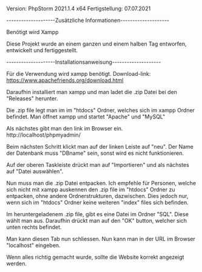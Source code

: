 # 
 Version: PhpStorm 2021.1.4 x64
 Fertigstellung: 07.07.2021
 
 --------------------Zusätzliche Informationen--------------------
 
 Benötigt wird Xampp

 Diese Projekt wurde an einem ganzen und einem halben Tag 
 entworfen, entwickelt und fertiggestellt.
 

 --------------------Installationsanweisung--------------------
 
 Für die Verwendung wird xampp benötigt.
 Download-link: https://www.apachefriends.org/download.html


 Daraufhin installiert man xampp und man
 ladet die .zip Datei bei den "Releases" herunter.

 Die .zip file legt man im im "htdocs" Ordner, welches sich im xampp Ordner befindet.
 Man öffnet xampp und startet "Apache" und "MySQL"


 Als nächstes gibt man den link im Browser ein.
 http://localhost/phpmyadmin/


 Beim nächsten Schritt klickt man auf der linken Leiste auf "neu".
 Der Name der Datenbank muss "DBname" sein, sonst wird es nicht funktionieren.
 
 Auf der oberen Taskleiste drückt man auf "Importieren" und
 als nächstes auf "Datei auswählen".


 Nun muss man die .zip Datei entpacken.
 Ich empfehle für Personen, welche sich nicht mit xampp auskennen
 den .zip file im "htdocs" Ordner zu entpacken, ohne andere Ordnerstrukturen, dazwischen.
 Dies jedoch nur, wenn sich im "htdocs" Ordner keine weiteren
 "index" files sich befinden.


 Im heruntergeladenem .zip file, gibt es eine Datei im Ordner "SQL".
 Diese wählt man aus.
 Daraufhin drückt man auf den "OK" button, welcher sich unten rechts befindet.

 Man kann diesen Tab nun schliessen.
 Nun kann man in der URL im Browser "localhost" eingeben.


 Wenn alles richtig gemacht wurde, sollte die Website korrekt angezeigt werden.
 
